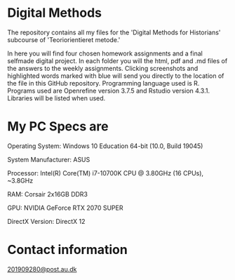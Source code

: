 # Digital Methods

The repository contains all my files for the 'Digital Methods for Historians' subcourse of 'Teoriorientieret metode.' 

In here you will find four chosen homework assignments and a final selfmade digital project.
In each folder you will the html, pdf and .md files of the answers to the weekly assignments.
Clicking screenshots and highlighted words marked with blue will send you directly to the location of the file in this GitHub repository. 
Programming language used is R. Programs used are Openrefine version 3.7.5 and Rstudio version 4.3.1. Libraries will be listed when used.

# My PC Specs are
Operating System: Windows 10 Education 64-bit (10.0, Build 19045) 

System Manufacturer: ASUS

Processor: Intel(R) Core(TM) i7-10700K CPU @ 3.80GHz (16 CPUs), ~3.8GHz

RAM: Corsair 2x16GB DDR3

GPU: NVIDIA GeForce RTX 2070 SUPER

DirectX Version: DirectX 12



# Contact information

201909280@post.au.dk
